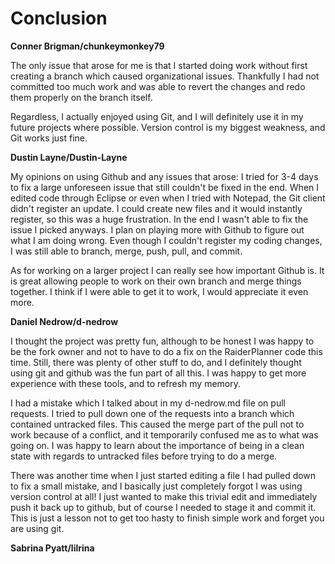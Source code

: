 # Conclusion
**Conner Brigman/chunkeymonkey79**

The only issue that arose for me is that I started doing work without first creating a branch which caused organizational issues. Thankfully I had not committed too much work and was able to revert
the changes and redo them properly on the branch itself.

Regardless, I actually enjoyed using Git, and I will definitely use it in my future projects where possible. Version control is my biggest weakness, and Git works just fine.

**Dustin Layne/Dustin-Layne**

My opinions on using Github and any issues that arose: I tried for 3-4 days to fix a large unforeseen issue that still couldn't be fixed in the end. When I edited code through Eclipse or even when I tried with Notepad, the Git client didn't register an update. I could create new files and it would instantly register, so this was a huge frustration. In the end I wasn't able to fix the issue I picked anyways.  I plan on playing more with Github to figure out what I am doing wrong. Even though I couldn't register my coding changes, I was still able to branch, merge, push, pull, and commit. 

As for working on a larger project I can really see how important Github is. It is great allowing people to work on their own branch and merge things together. I think if I were able to get it to work, I would appreciate it even more.  

**Daniel Nedrow/d-nedrow**

I thought the project was pretty fun, although to be honest I was happy to be the fork owner and not to have to do a fix on the RaiderPlanner code this time. Still, there was plenty of other stuff to do, and I definitely thought using git and github was the fun part of all this. I was happy to get more experience with these tools, and to refresh my memory.

I had a mistake which I talked about in my d-nedrow.md file on pull requests. I tried to pull down one of the requests into a branch which contained untracked files. This caused the merge part of the pull not to work because of a conflict, and it temporarily confused me as to what was going on. I was happy to learn about the importance of being in a clean state with regards to untracked files before trying to do a merge.

There was another time when I just started editing a file I had pulled down to fix a small mistake, and I basically just completely forgot I was using version control at all! I just wanted to make this trivial edit and immediately push it back up to github, but of course I needed to stage it and commit it. This is just a lesson not to get too hasty to finish simple work and forget you are using git.

**Sabrina Pyatt/lilrina**

